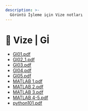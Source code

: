 ```yaml
---
description: >-
  Görüntü İşleme için Vize notları
---
```


# 📅 Vize \| Gİ

<!--YPackage.YGitbookIntegration-tarafından-otomatik-oluşturulmuştur-->

- [GI01.pdf](GI01.pdf)
- [GI02_1.pdf](GI02_1.pdf)
- [GI03.pdf](GI03.pdf)
- [GI04.pdf](GI04.pdf)
- [GI05.pdf](GI05.pdf)
- [MATLAB 1.pdf](MATLAB%201.pdf)
- [MATLAB 2.pdf](MATLAB%202.pdf)
- [MATLAB 3.pdf](MATLAB%203.pdf)
- [MATLAB 4-5.pdf](MATLAB%204-5.pdf)
- [python101.pdf](python101.pdf)

<!--YPackage.YGitbookIntegration-tarafından-otomatik-oluşturulmuştur-->
